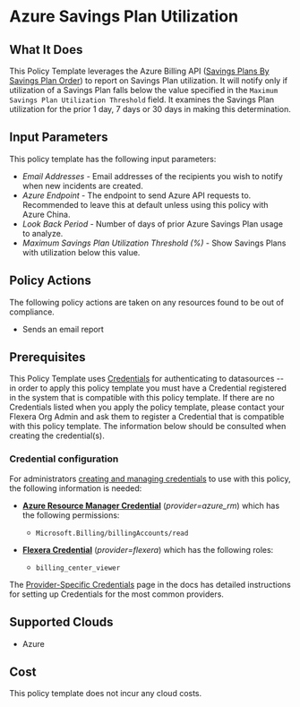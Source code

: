 # Azure Savings Plan Utilization

## What It Does

This Policy Template leverages the Azure Billing API ([Savings Plans By Savings Plan Order](https://learn.microsoft.com/en-us/rest/api/billing/savings-plans/list-by-savings-plan-order?view=rest-billing-2024-04-01&tabs=HTTP)) to report on Savings Plan utilization. It will notify only if utilization of a Savings Plan falls below the value specified in the `Maximum Savings Plan Utilization Threshold` field. It examines the Savings Plan utilization for the prior 1 day, 7 days or 30 days in making this determination.

## Input Parameters

This policy template has the following input parameters:

- *Email Addresses* - Email addresses of the recipients you wish to notify when new incidents are created.
- *Azure Endpoint* - The endpoint to send Azure API requests to. Recommended to leave this at default unless using this policy with Azure China.
- *Look Back Period* - Number of days of prior Azure Savings Plan usage to analyze.
- *Maximum Savings Plan Utilization Threshold (%)* - Show Savings Plans with utilization below this value.

## Policy Actions

The following policy actions are taken on any resources found to be out of compliance.

- Sends an email report

## Prerequisites

This Policy Template uses [Credentials](https://docs.flexera.com/flexera/EN/Automation/ManagingCredentialsExternal.htm) for authenticating to datasources -- in order to apply this policy template you must have a Credential registered in the system that is compatible with this policy template. If there are no Credentials listed when you apply the policy template, please contact your Flexera Org Admin and ask them to register a Credential that is compatible with this policy template. The information below should be consulted when creating the credential(s).

### Credential configuration

For administrators [creating and managing credentials](https://docs.flexera.com/flexera/EN/Automation/ManagingCredentialsExternal.htm) to use with this policy, the following information is needed:

- [**Azure Resource Manager Credential**](https://docs.flexera.com/flexera/EN/Automation/ProviderCredentials.htm#automationadmin_109256743_1124668) (*provider=azure_rm*) which has the following permissions:
  - `Microsoft.Billing/billingAccounts/read`

- [**Flexera Credential**](https://docs.flexera.com/flexera/EN/Automation/ProviderCredentials.htm) (*provider=flexera*) which has the following roles:
  - `billing_center_viewer`

The [Provider-Specific Credentials](https://docs.flexera.com/flexera/EN/Automation/ProviderCredentials.htm) page in the docs has detailed instructions for setting up Credentials for the most common providers.

## Supported Clouds

- Azure

## Cost

This policy template does not incur any cloud costs.
